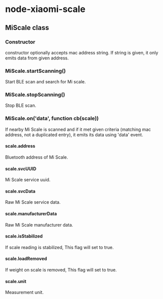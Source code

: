 # node-xiaomi-scale

## MiScale class
### Constructor
constructor optionally accepts mac address string. If string is given, it only emits data from given address.

### MiScale.startScanning()
Start BLE scan and search for Mi scale.

### MiScale.stopScanning()
Stop BLE scan.

### MiScale.on('data', function cb(scale))
If nearby Mi Scale is scanned and if it met given criteria (matching mac address, not a duplicated entry), it emits its data using 'data' event.

#### scale.address
Bluetooth address of Mi Scale.

#### scale.svcUUID
Mi Scale service uuid.

#### scale.svcData
Raw Mi Scale service data.

#### scale.manufacturerData
Raw Mi Scale manufacturer data.

#### scale.isStabilized
If scale reading is stabilized, This flag will set to true.

#### scale.loadRemoved
If weight on scale is removed, This flag will set to true.

#### scale.unit
Measurement unit.
